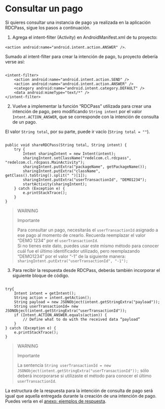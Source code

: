 # Consultar un pago
Si quieres consultar una instancia de pago ya realizada en la aplicación RDCPass, sigue los pasos a continuación.

1. Agrega el intent-filter (Activity) en AndroidManifest.xml de tu proyecto: 

 `<action android:name="android.intent.action.ANSWER" />`.

 Sumado al intent-filter para crear la intención de pago, tu proyecto debería verse así:

```android

<intent-filter> 
	<action android:name="android.intent.action.SEND" /> 
	<action android:name="android.intent.action.ANSWER" /> 
	<category android:name="android.intent.category.DEFAULT" /> 
	<data android:mimeType="text/*" /> 
</intent-filter>

```

2. Vuelve a implementar la función “RDCPass” utilizada para crear una intención de pago, pero modificando `String intent` por el valor `Intent.ACTION_ANSWER`, que se corresponde con la intención de consulta de un pago. 

El valor `String total`, por su parte, puede ir vacío (`String total = ""`).

```android

public void shareRDCPass(String total, String intent) { 
 	try { 
 		Intent sharingIntent = new Intent(intent); 
		sharingIntent.setClassName("redelcom.cl.rdcpass", "redelcom.cl.rdcpass.MainActivity"); 
		sharingIntent.putExtra("packageName", getPackageName()); 
		sharingIntent.putExtra("className", getClass().toString().split(" ")[1]); 
		sharingIntent.putExtra("userTransactionId", "DEMO1234"); 
		startActivity(sharingIntent); 
 	} catch (Exception e) { 
 		e.printStackTrace(); 
 	} 
}

```

> WARNING 
> 
> Importante 
>
> Para consultar un pago, necesitarás el `userTransactionId` asignado a ese pago al momento de crearlo. Recuerda reemplazar el valor “DEMO 1234” por el `userTransactionId`.
> <br>
> Si no tienes este dato, puedes usar este mismo método para conocer cuál fue el último identificador utilizado, pero reemplazando “DEMO1234” por el valor “-1” de la siguiente manera: `sharingIntent.putExtra("userTransactionId", "-1");`

3.  Para recibir la respuesta desde RDCPass, deberás también incorporar el siguiente bloque de código.


```android

try{ 
 	Intent intent = getIntent(); 
 	String action = intent.getAction(); 
	String payload = new JSONObject(intent.getStringExtra("payload")); 
	String userTransactionId= new JSONObject(intent.getStringExtra("userTransactionId")); 
	if (Intent.ACTION_ANSWER.equals(action)) { 
 		// Define what to do with the received data “payload” 
 	} 
} catch (Exception e) { 
 	e.printStackTrace(); 
} 

```


> WARNING 
> 
> Importante 
>
>  La sentencia `String userTransactionId = new JSONObject(intent.getStringExtra("userTransactionId"));` sólo deberá incorporarse si utilizaste el método para conocer el último `userTransactionId`.

La estructura de la respuesta para la intención de consulta de pago será igual que aquella entregada durante la creación de una intención de pago. Puedes verla en el [anexo: ejemplos de respuesta](/developers/es/docs/redelcom/additional-content/response-examples).